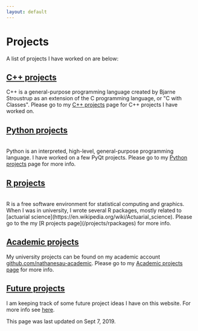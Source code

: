 ```yaml
---
layout: default
---
```


# Projects

A list of projects I have worked on are below:

## [C++ projects](/projects/cpp)

<!--<td><img src="../assets/images/cpp-logo.png" height="40" /></td>-->

C++ is a general-purpose programming language created by Bjarne Stroustrup as an extension of the C programming language, or "C with Classes". Please go to my <a href="/projects/cpp">C++ projects</a> page for C++ projects I have worked on.

## [Python projects](/projects/python)

<!--<td><img src="../assets/images/python-logo.png" height="40" /></td>-->

<br />
Python is an interpreted, high-level, general-purpose programming language. I have worked on a few PyQt projects. Please go to my <a href="/projects/python">Python projects</a> page for more info.

## [R projects](/projects/rpackages)

<!--<td><img src="../assets/images/r-logo.png" height="40" /></td>-->

<br />
R is a free software environment for statistical computing and graphics. When I was in university, I wrote several R packages, mostly related to [actuarial science](https://en.wikipedia.org/wiki/Actuarial_science).
Please go to the my [R projects page](/projects/rpackages) for more info.

## [Academic projects](/projects/academic-projects)

My university projects can be found on my academic account [github.com/nathanesau-academic](https://github.com/nathanesau-academic). Please go to my [Academic projects page](/projects/academic-projects) for more info.

## [Future projects](/projects/future-projects)

I am keeping track of some future project ideas I have on this website. For more info see <a href="/projects/future-projects">here</a>.

This page was last updated on Sept 7, 2019.
